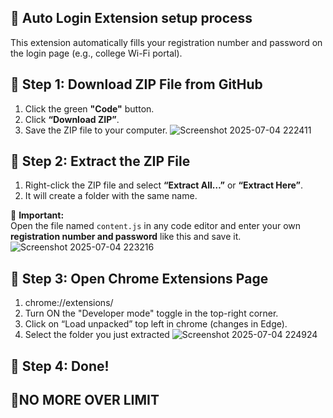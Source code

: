 ##  🚀 Auto Login Extension setup process

This extension automatically fills your registration number and password on the login page (e.g., college Wi-Fi portal).

## 🔹 Step 1: Download ZIP File from GitHub
1. Click the green **"Code"** button.
2. Click **“Download ZIP”**.
3. Save the ZIP file to your computer.
![Screenshot 2025-07-04 222411](https://github.com/user-attachments/assets/8c8fdb9b-f39c-4826-86a0-8bf627172f64)


## 🔹 Step 2: Extract the ZIP File
1. Right-click the ZIP file and select **“Extract All…”** or **“Extract Here”**.
2. It will create a folder with the same name.

📌 **Important:**  
Open the file named `content.js` in any code editor and enter your own **registration number and password** like this and save it.
![Screenshot 2025-07-04 223216](https://github.com/user-attachments/assets/ff995225-8750-4ead-a4d7-2237e6f90aa2)

## 🔹 Step 3: Open Chrome Extensions Page
1. chrome://extensions/
2. Turn ON the "Developer mode" toggle in the top-right corner.
3. Click on “Load unpacked” top left in chrome (changes in Edge).
4. Select the folder you just extracted
   ![Screenshot 2025-07-04 224924](https://github.com/user-attachments/assets/bf686de5-a70f-4fc7-8968-5dba5e87549f)


## **🔹 Step 4: Done!**
##  🎉NO MORE OVER LIMIT 
